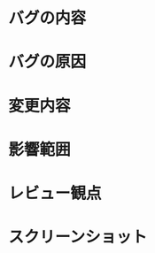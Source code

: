 <!-- バグ修正の PULL REQUEST TEMPLATE です -->

# バグの内容
<!-- issue のリンクがあればリンクを記載 -->

# バグの原因

# 変更内容

# 影響範囲

# レビュー観点

# スクリーンショット
<!-- 一連の動作の確認が有効なら動画を添付する -->
